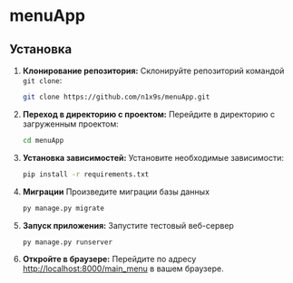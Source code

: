 # menuApp

## Установка

1. **Клонирование репозитория:**
   Склонируйте репозиторий командой `git clone`:
   ```bash
   git clone https://github.com/n1x9s/menuApp.git
2. **Переход в директорию с проектом:**
    Перейдите в директорию с загруженным проектом:
    ```bash
    cd menuApp

3. **Установка зависимостей:**
    Установите необходимые зависимости:
    ```bash
    pip install -r requirements.txt

4. **Миграции**
   Произведите миграции базы данных
   ```bash
   py manage.py migrate


5. **Запуск приложения:**
   Запустите тестовый веб-сервер
   ```bash
   py manage.py runserver


6. **Откройте в браузере:**
   Перейдите по адресу [http://localhost:8000/main_menu](http://localhost:8000/main_menu) в вашем браузере.
   
